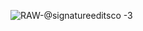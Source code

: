 ![RAW-@signatureeditsco -3](https://github.com/user-attachments/assets/745d974a-63b0-4594-81e8-9b41aae6bf6f)
